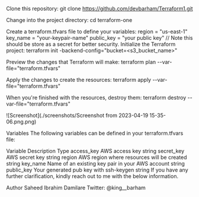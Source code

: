 Clone this repository:
git clone https://github.com/devbarham/Terraform1.git

Change into the project directory:
cd terraform-one

Create a terraform.tfvars file to define your variables:
region = "us-east-1"
key_name = "your-keypair-name"
public_key = "your public key" // Note this should be store as a secret for better security.
Initialize the Terraform project:
terraform init -backend-config="bucket=<s3_bucket_name>"

Preview the changes that Terraform will make:
terraform plan --var-file="terraform.tfvars"

Apply the changes to create the resources:
terraform apply --var-file="terraform.tfvars"

When you're finished with the resources, destroy them:
terraform destroy --var-file="terraform.tfvars"



![Screenshot](./screenshots/Screenshot from 2023-04-19 15-35-06.png.png)

Variables
The following variables can be defined in your terraform.tfvars file:

Variable	Description	Type
access_key	AWS access key	string
secret_key	AWS secret key	string
region	AWS region where resources will be created	string
key_name	Name of an existing key pair in your AWS account	string
public_key	Your generated pub key with ssh-keygen	string
If you have any further clarification, kindly reach out to me with the below information.

Author
Saheed Ibrahim Damilare
Twitter: @king__barham
